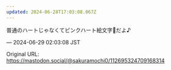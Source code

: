 ```yaml
---
updated: 2024-06-28T17:03:08.067Z
---
```


<p>普通のハートじゃなくてピンクハート絵文字🩷だよ♪</p>

&mdash; 2024-06-29 02:03:08 JST

Original URL: https://mastodon.social/@sakuramochi0/112695324709168314
